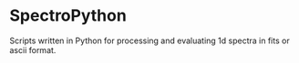 # SpectroPython
Scripts written in Python for processing and evaluating 1d spectra in fits or ascii format.
